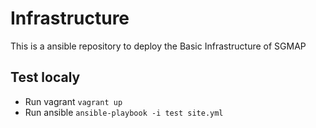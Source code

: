 Infrastructure
==============

This is a ansible repository to deploy the Basic Infrastructure of SGMAP


Test localy
-----------

 * Run vagrant `vagrant up`
 * Run ansible `ansible-playbook -i test site.yml`
